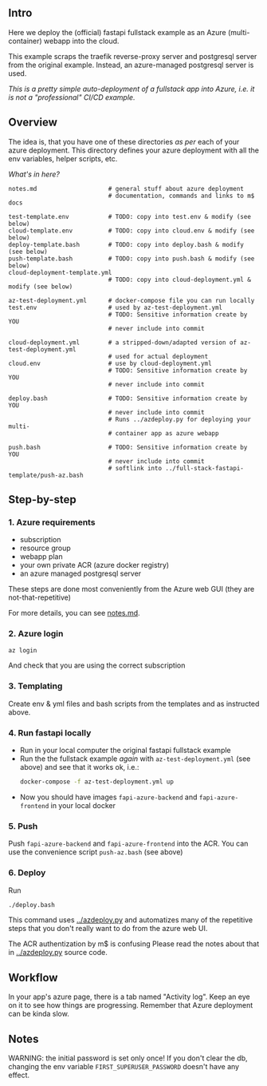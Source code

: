 
## Intro

Here we deploy the (official) fastapi fullstack example as an Azure (multi-container) webapp into the cloud.

This example scraps the traefik reverse-proxy server and postgresql server from the original example.  Instead, an azure-managed
postgresql server is used.

*This is a pretty simple auto-deployment of a fullstack app into Azure, i.e. it is not a "professional" CI/CD example.*

## Overview

The idea is, that you have one of these directories *as per* each of your azure
deployment.   This directory defines your azure deployment with all the env
variables, helper scripts, etc.

*What's in here?*
``` 
notes.md                    # general stuff about azure deployment
                            # documentation, commands and links to m$ docs

test-template.env           # TODO: copy into test.env & modify (see below)
cloud-template.env          # TODO: copy into cloud.env & modify (see below)
deploy-template.bash        # TODO: copy into deploy.bash & modify (see below)
push-template.bash          # TODO: copy into push.bash & modify (see below)
cloud-deployment-template.yml        
                            # TODO: copy into cloud-deployment.yml & modify (see below)

az-test-deployment.yml      # docker-compose file you can run locally
test.env                    # used by az-test-deployment.yml
                            # TODO: Sensitive information create by YOU
                            # never include into commit

cloud-deployment.yml        # a stripped-down/adapted version of az-test-deployment.yml
                            # used for actual deployment
cloud.env                   # use by cloud-deployment.yml
                            # TODO: Sensitive information create by YOU
                            # never include into commit

deploy.bash                 # TODO: Sensitive information create by YOU
                            # never include into commit
                            # Runs ../azdeploy.py for deploying your multi-
                            # container app as azure webapp

push.bash                   # TODO: Sensitive information create by YOU
                            # never include into commit
                            # softlink into ../full-stack-fastapi-template/push-az.bash
```

## Step-by-step

### 1. Azure requirements
- subscription
- resource group
- webapp plan
- your own private ACR (azure docker registry)
- an azure managed postgresql server

These steps are done most conveniently from the Azure web GUI (they are not-that-repetitive)

For more details, you can see [notes.md](notes.md).

### 2. Azure login
```bash
az login
```
And check that you are using the correct subscription

### 3. Templating

Create env & yml files and bash scripts from the templates and as instructed above.

### 4. Run fastapi locally 

- Run in your local computer the original fastapi fullstack example
- Run the the fullstack example *again* with `az-test-deployment.yml` (see above) and see that it works ok, i.e.:
  ```bash
  docker-compose -f az-test-deployment.yml up
  ```
- Now you should have images `fapi-azure-backend` and `fapi-azure-frontend` in your local docker

### 5. Push 

Push `fapi-azure-backend` and `fapi-azure-frontend` into the ACR.  You can use the convenience script `push-az.bash`
(see above)

### 6. Deploy

Run
```bash
./deploy.bash
```
This command uses [../azdeploy.py](../azdeploy.py) and
automatizes many of the repetitive steps that you don't really
want to do from the azure web UI.

The ACR authentization by m$ is confusing  Please read the notes
about that in [../azdeploy.py](../azdeploy.py) source code.

## Workflow

In your app's azure page, there is a tab named "Activity log".  Keep an eye on it to see
how things are progressing. Remember that Azure deployment can be kinda slow.

## Notes

WARNING: the initial password is set only once!  If you don't clear the db, changing the env variable 
`FIRST_SUPERUSER_PASSWORD` doesn't have any effect.
